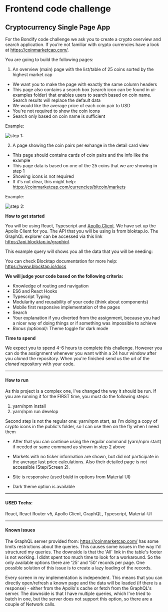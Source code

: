 # Frontend code challenge

## Cryptocurrency Single Page App

For the Bondify code challenge we ask you to create a crypto overview and search application. If you’re not familiar with crypto currencies have a look at https://coinmarketcap.com/.

You are going to build the following pages:

1. An overview (main) page with the list/table of 25 coins sorted by the highest market cap

- We want you to make the page with exactly the same column headers
- This page also contains a search box (search icon can be found in ui-examples folder) that enables users to search based on coin name. Search results will replace the default data
- We would like the average price of each coin pair to USD
- You're not required to show the coin icons
- Search only based on coin name is sufficient

Example:

![step 1:](./ui-examples/step1.png?raw=true&width=100)

2. A page showing the coin pairs per exhange in the detail card view

- This page should contains cards of coin pairs and the info like the example
- This page data is based on one of the 25 coins that we are showing in step 1
- Showing icons is not required
- If it's not clear, this might help: https://coinmarketcap.com/currencies/bitcoin/markets

Example:

![step 2:](./ui-examples/step3.png?raw=true)

**How to get started**

You will be using React, Typescript and [Apollo Client](https://www.apollographql.com/docs/react/v3.0-beta/).
We have set up the Apollo Client for you.
The API that you will be using is from bloktap.io.
The GraphQL explorer can be accessed via this link https://api.blocktap.io/graphiql.

This example query will shows you all the data that you will be needing:

You can check Blocktap documentation for more help: https://www.blocktap.io/docs

**We will judge your code based on the following criteria:**

- Knowledge of routing and navigation
- ES6 and React Hooks
- Typescript Typing
- Modularity and reusability of your code (think about components)
- Mobile first responsive implementation of the pages
- Search
- Your explanation if you diverted from the assignment, because you had a nicer way of doing things or if something was impossible to achieve
- _Bonus (optional):_ Theme toggle for dark mode

**Time to spend**

We expect you to spend 4-6 hours to complete this challenge. However you can do the assignment whenever you want within a 24 hour window after you *cloned* the repository. When you're finished send us the url of the *cloned* repository with your code.

---
#### How to run
As this project is a complex one, I've changed the way it should be run. 
If you are running it for the FIRST time, you must do the following steps:
1. yarn/npm install
2. yarn/npm run develop

Second step is not the regular one: yarn/npm start, as I'm doing a copy of crypto icons in the public's folder, so I can use then on the fly when I need them

- After that you can continue using the regular command (yarn/npm start) if needed or same command as shown in step 2 above

- Markets with no ticker information are shown, but did not participate in the average last price calculations. Also their detailed page is not accessible (Step/Screen 2).

- Site is responsive (used biuld in options from Material UI)

- Dark theme option is available

---
#### USED Techs:
React, React Router v5, Apollo Client, GraphQL, Typescript, Material-UI 

---
#### Known issues
The GraphQL server provided from: https://coinmarketcap.com/ has some limits restrictions about the queries. This causes some issues in the way I'd structured my queries. The downside is that the 'All' link in the table's footer is not working. I didnt spent too much time to look for a workaround. So the only available options there are '25' and '50' records per page. One possible solution of this issue is to create a lazy loading of the records. 

Every screen in my implementation is independent. This means that you can directly open/refresh a known page and the data will be loaded (if there is a response) - either from the Apollo's cache or fetch from the GraphQL's server. The downside is that I have multiple queries, which I've tried to batch in one, but the server does not support this option, so there are a couple of Network calls.



